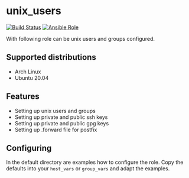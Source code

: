 # unix_users

[![Build Status](https://drone.cryptic.systems/api/badges/volker.raschek/unix_users-role/status.svg)](https://drone.cryptic.systems/volker.raschek/unix_users-role)
[![Ansible Role](https://img.shields.io/ansible/role/d/58433)](https://galaxy.ansible.com/volker_raschek/unix_users)

With following role can be unix users and groups configured.

## Supported distributions

- Arch Linux
- Ubuntu 20.04

## Features

- Setting up unix users and groups
- Setting up private and public ssh keys
- Setting up private and public gpg keys
- Setting up .forward file for postfix

## Configuring

In the default directory are examples how to configure the role. Copy the
defaults into your `host_vars` or `group_vars` and adapt the examples.
